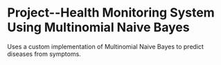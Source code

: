 # Project--Health Monitoring System Using Multinomial Naive Bayes
 
Uses a custom implementation of Multinomial Naive Bayes to predict diseases from symptoms.
